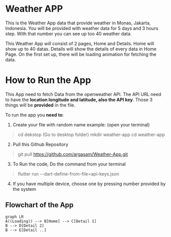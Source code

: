 # Weather APP

This is the Weather App data that provide weather in Monas, Jakarta, Indonesia. You will be provided with weather data for 5 days and 3 hours step. With that number you can see up too 40 weather data. 

This Weather App will consist of 2 pages, Home and Details. Home will show up to 40 datas. Details will show the details of every data in Home Page. On the first set up, there will be loading animation for fetching the data.


# How to Run the App
This App need to fetch Data from the openweather API. The API URL need to have the **location longitude and latitude, also the API key**. Those 3 things will be **provided** in the file.

To run the app you **need to**:

1. Create your file with random name 
example: (open your terminal)
> cd dekstop (Go to desktop folder)
> mkdir weather-app
> cd weather-app

2. Pull this Github Repository
> git pull https://github.com/argasam/Weather-App.git

3. To Run the code, Do the command from your terminal
> flutter run --dart-define-from-file=api-keys.json  

4. If you have multiple device, choose one by pressing number provided by the system

## Flowchart of the App

```mermaid
graph LR
A((Loading)) --> B[Home] --> C[Detail 1]
B --> D[Detail 2]
B --> E[Detail ..]